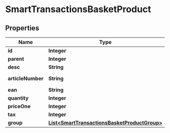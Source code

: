 
# SmartTransactionsBasketProduct

## Properties
Name | Type | Description | Notes
------------ | ------------- | ------------- | -------------
**id** | **Integer** | Product id | 
**parent** | **Integer** | Parent | 
**desc** | **String** | Desc | 
**articleNumber** | **String** | Article number | 
**ean** | **String** | Ean | 
**quantity** | **Integer** | Quantity | 
**priceOne** | **Integer** | Price one | 
**tax** | **Integer** | Tax | 
**group** | [**List&lt;SmartTransactionsBasketProductGroup&gt;**](SmartTransactionsBasketProductGroup.md) | Group | 




